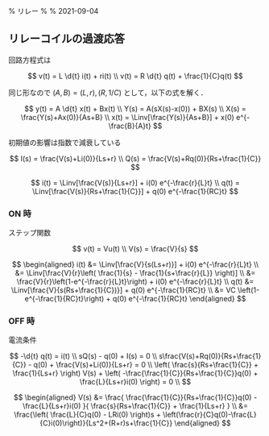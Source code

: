 % リレー
%
% 2021-09-04

$$
\newcommand{\d}[2][ ]{\frac{\mathrm{d} #1}{\mathrm{d} #2}}
\newcommand{\pd}[2][ ]{\frac{\partial #1}{\partial #2}}
\newcommand{\L}[1][] {\mathcal{L} \left[ #1 \right]}
\newcommand{\Linv}[1][] {\mathcal{L}^{-1} \left[ #1 \right]}
$$

## リレーコイルの過渡応答

回路方程式は

$$
v(t) = L \d{t} i(t) + ri(t) \\
v(t) = R \d{t} q(t) + \frac{1}{C}q(t)
$$

同じ形なので $(A,B)=(L,r),(R,1/C)$ として，以下の式を解く．

$$
y(t) = A \d{t} x(t) + Bx(t) \\
Y(s) = A(sX(s)-x(0)) + BX(s) \\
X(s) = \frac{Y(s)+Ax(0)}{As+B} \\
x(t) = \Linv[\frac{Y(s)}{As+B}] + x(0) e^{-\frac{B}{A}t}
$$

初期値の影響は指数で減衰している

$$
I(s) = \frac{V(s)+Li(0)}{Ls+r} \\
Q(s) = \frac{V(s)+Rq(0)}{Rs+\frac{1}{C}}
$$

$$
i(t) = \Linv[\frac{V(s)}{Ls+r}] + i(0) e^{-\frac{r}{L}t} \\
q(t) = \Linv[\frac{V(s)}{Rs+\frac{1}{C}}] + q(0) e^{-\frac{1}{RC}t}
$$

### ON 時

ステップ関数

$$
v(t) = Vu(t) \\
V(s) = \frac{V}{s}
$$

$$
\begin{aligned}
i(t) &= \Linv[\frac{V}{s(Ls+r)}] + i(0) e^{-\frac{r}{L}t} \\
     &= \Linv[\frac{V}{r}\left( \frac{1}{s} - \frac{1}{s+\frac{r}{L}} \right)] \\
     &= \frac{V}{r}\left(1-e^{-\frac{r}{L}t}\right) + i(0) e^{-\frac{r}{L}t} \\
q(t) &= \Linv[\frac{V}{s(Rs+\frac{1}{C})}] + q(0) e^{-\frac{1}{RC}t} \\
     &= VC \left(1-e^{-\frac{1}{RC}t}\right) + q(0) e^{-\frac{1}{RC}t}
\end{aligned}
$$

### OFF 時

電流条件

$$
-\d{t} q(t) = i(t) \\
sQ(s) - q(0) + I(s) = 0 \\
s\frac{V(s)+Rq(0)}{Rs+\frac{1}{C}} - q(0) + \frac{V(s)+Li(0)}{Ls+r} = 0 \\
\left( \frac{s}{Rs+\frac{1}{C}} + \frac{1}{Ls+r} \right) V(s) + \left( -\frac{\frac{1}{C}}{Rs+\frac{1}{C}}q(0) + \frac{L}{Ls+r}i(0) \right) = 0 \\
$$

$$
\begin{aligned}
V(s) &= \frac{ \frac{\frac{1}{C}}{Rs+\frac{1}{C}}q(0) - \frac{L}{Ls+r}i(0) }{ \frac{s}{Rs+\frac{1}{C}} + \frac{1}{Ls+r} } \\
 &= \frac{\left( \frac{L}{C}q(0) - LRi(0) \right)s + \left(\frac{r}{C}q(0)-\frac{L}{C}i(0)\right)}{Ls^2+(R+r)s+\frac{1}{C}}
\end{aligned}
$$
